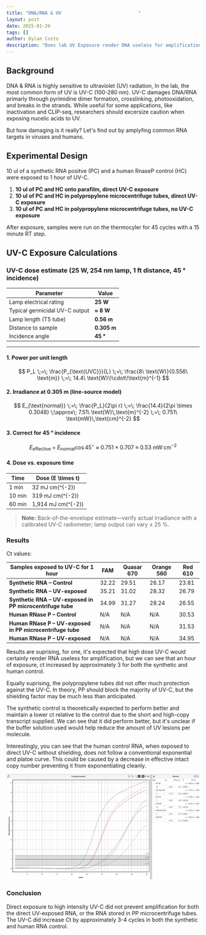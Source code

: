 ```yaml
---
title: "DNA/RNA & UV                            "
layout: post
date: 2025-01-20
tags: []
author: Dylan Costo
description: "Does lab UV Exposure render DNA useless for amplification? We test varying amounts of UV exposure on unprotected purified DNA."
---
```


## Background

DNA & RNA is highly sensitive to ultraviolet (UV) radiation, In the lab, the most common form of UV is UV-C (100-280 nm). UV-C damages DNA/RNA primarly through pyrimidine dimer formation, crosslinking, photooxidation, and breaks in the strands. While useful for some applications, like inactivation and CLIP-seq, researchers should excersize caution when exposing nucelic acids to UV.

But how damaging is it really? Let's find out by amplyfing common RNA targets in viruses and humans. 

## Experimental Design

10 ul of a synthetic RNA positve (PC) and a human RnaseP control (HC) were exposed to 1 hour of UV-C. 

1. **10 ul of PC and HC onto parafilm, direct UV-C exposure**
2. **10 ul of PC and HC in polypropylene microcentrifuge tubes, direct UV-C exposure**
3. **10 ul of PC and HC in polypropylene microcentrifuge tubes, no UV-C exposure**

After exposure, samples were run on the thermocyler for 45 cycles with a 15 minute RT step. 

## UV-C Exposure Calculations 

### UV-C dose estimate (25 W, 254 nm lamp, 1 ft distance, 45 ° incidence)

| Parameter | Value | 
|-----------|-------|
| Lamp electrical rating | **25 W** |
| Typical germicidal UV-C output | **≈ 8 W** |
| Lamp length (T5 tube) | **0.56 m** |
| Distance to sample | **0.305 m** |
| Incidence angle | **45 °** |

---

#### 1. Power per unit length  

$$
P_L \;=\; \frac{P_{\text{UVC}}}{L}
       \;=\; \frac{8\ \text{W}}{0.556\ \text{m}}
       \;=\; 14.4\ \text{W}\!\cdot\!\text{m}^{-1}
$$

#### 2. Irradiance at 0.305 m (line-source model)  

$$
E_{\text{normal}}
  \;=\; \frac{P_L}{2\pi r}
  \;=\; \frac{14.4}{2\pi \times 0.3048}
  \;\approx\; 7.51\ \text{W}\,\text{m}^{-2}
  \;=\; 0.751\ \text{mW}\,\text{cm}^{-2}
$$

#### 3. Correct for 45 ° incidence  

$$
E_{\text{effective}}
  \;=\; E_{\text{normal}} \cos 45^{\circ}
  \;\approx\; 0.751 \times 0.707
  \;\approx\; 0.53\ \text{mW}\,\text{cm}^{-2}
$$

#### 4. Dose vs. exposure time  

| Time | Dose \(E \times t\) |
|------|--------------------|
| 1 min | 32 mJ cm\(^{-2}\) |
| 10 min| 319 mJ cm\(^{-2}\) |
| 60 min| 1,914 mJ cm\(^{-2}\) |

> **Note:** Back-of-the-envelope estimate—verify actual irradiance with a calibrated UV-C radiometer; lamp output can vary ± 25 %.





### Results

Ct values:


| Samples exposed to UV-C for 1 hour                                                      | FAM  | Quasar 670 | Orange 560 | Red 610 |
|--------------------------------------------------------------|------|-----------|------------|---------|
| **Synthetic RNA – Control**                                  | 32.22 | 29.51 | 26.17 | 23.81 | 
| **Synthetic RNA – UV-exposed**                               | 35.21 | 31.02 | 28.32 | 26.79 |
| **Synthetic RNA – UV-exposed in PP microcentrifuge tube**    | 34.99 | 31.27 | 28.24 | 26.55 |
| **Human RNase P – Control**                                  | N/A  | N/A  | N/A  | 30.53 |
| **Human RNase P – UV-exposed in PP microcentrifuge tube**    | N/A  | N/A  | N/A  | 31.53 |
| **Human RNase P – UV-exposed**                               | N/A  | N/A  | N/A  | 34.95 |


Results are suprising, for one, it's expected that high dose UV-C would certainly render RNA useless for amplification, but we can see that an hour of exposure, ct increased by approximately 3 for both the synthetic and human control. 

Equally suprising, the polypropylene tubes did not offer much protection against the UV-C. In theory, PP should block the majority of UV-C, but the shielding factor may be much less than anticipated. 

The synthetic control is theoretically expected to perform better and maintain a lower ct relative to the control due to the short and high-copy transcript supplied. We can see that it did perform better, but it's unclear if the buffer solution used would help reduce the amount of UV lesions per molecule. 

Interestingly, you can see that the human control RNA, when exposed to direct UV-C without shielding, does not follow a conventional exponential and platoe curve. This could be caused by a decrease in effective intact copy number preventing it from exponentiating cleanly. 

![alt text](image-1.png)

### Conclusion

Direct exposure to high intensity UV-C did not prevent amplification for both the direct UV-exposed RNA, or the RNA stored in PP microcentrifuge tubes. The UV-C did increase Ct by approximately 3-4 cycles in both the synthetic and human RNA control. 




